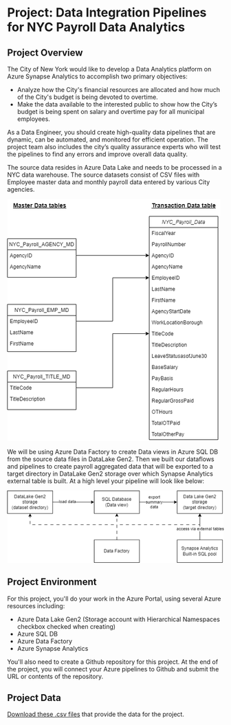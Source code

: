 # Project: Data Integration Pipelines for NYC Payroll Data Analytics

## Project Overview

The City of New York would like to develop a Data Analytics platform on Azure Synapse Analytics to accomplish two 
primary objectives:
- Analyze how the City's financial resources are allocated and how much of the City's budget is being devoted to 
overtime.
- Make the data available to the interested public to show how the City’s budget is being spent on salary and overtime 
pay for all municipal employees.

As a Data Engineer, you should create high-quality data pipelines that are dynamic, can be automated, and monitored for 
efficient operation. The project team also includes the city’s quality assurance experts who will test the pipelines to 
find any errors and improve overall data quality.

The source data resides in Azure Data Lake and needs to be processed in a NYC data warehouse. The source datasets 
consist of CSV files with Employee master data and monthly payroll data entered by various City agencies.

<img src="./0-images/chap6/nyc-payroll-db-schema.jpg" alt="ci-cd.png" width=496 />

We will be using Azure Data Factory to create Data views in Azure SQL DB from the source data files in DataLake Gen2. 
Then we built our dataflows and pipelines to create payroll aggregated data that will be exported to a target directory 
in DataLake Gen2 storage over which Synapse Analytics external table is built. At a high level your pipeline will look 
like below:

<img src="./0-images/chap6/data-integration-pipelines-overview.jpg" alt="ci-cd.png" width=574 />

## Project Environment
For this project, you'll do your work in the Azure Portal, using several Azure resources including:
- Azure Data Lake Gen2 (Storage account with Hierarchical Namespaces checkbox checked when creating)
- Azure SQL DB
- Azure Data Factory
- Azure Synapse Analytics

You'll also need to create a Github repository for this project. At the end of the project, you will connect your Azure 
pipelines to Github and submit the URL or contents of the repository.

## Project Data
[Download these .csv files](https://video.udacity-data.com/topher/2022/May/6283aff5_data-nyc-payroll/data-nyc-payroll.zip) that provide the data for the project.

